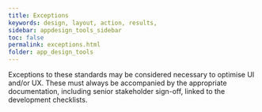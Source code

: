 ```yaml
---
title: Exceptions
keywords: design, layout, action, results, 
sidebar: appdesign_tools_sidebar
toc: false
permalink: exceptions.html
folder: app_design_tools 
---
```



Exceptions to these standards may be considered necessary to optimise UI and/or UX. These must always be accompanied by the appropriate documentation, including senior stakeholder sign-off, linked to the development checklists.